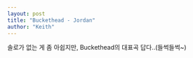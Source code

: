 ```yaml
---
layout: post
title: "Buckethead - Jordan"
author: "Keith"
---
```


솔로가 없는 게 좀 아쉽지만, Buckethead의 대표곡 답다..(들썩들썩~)



